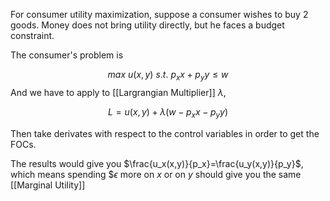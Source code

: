 For consumer utility maximization, suppose a consumer wishes to buy 2 goods. Money does not bring utility directly, but he faces a budget constraint.

The consumer's problem is 

$$
max\ u(x,y)\ s.t.\ p_xx + p_yy\leq w
$$
And we have to apply to [[Largrangian Multiplier]] $\lambda$,

$$
L = u(x,y)+\lambda(w-p_xx-p_yy)
$$

Then take derivates with respect to the control variables in order to get the FOCs.

The results would give you  $\frac{u_x(x,y)}{p_x}=\frac{u_y(x,y)}{p_y}$, which means spending $\$ \epsilon$ more on $x$ or on $y$ should give you the same [[Marginal Utility]]

